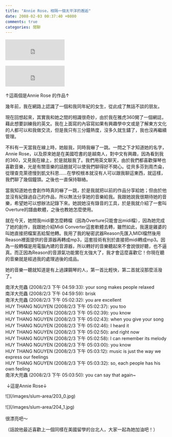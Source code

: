```yaml
---
title: "Annie Rose，相隔一個太平洋的邂逅"
date: 2008-02-03 00:37:40 +0800
comments: true
categories: 閒聊
---
```

<p><iframe marginwidth="0" marginheight="0" src="http://vlog.xuite.net/vlog/guest/external.php?media_id=Z2plbTdSLTc4NzcwMy5mbHY=&pt=2&ar=0&as=0" frameborder="0" width="185" scrolling="no" height="65"></iframe></p><p><iframe marginwidth="0" marginheight="0" src="http://vlog.xuite.net/vlog/guest/external.php?media_id=c2pyQzJNLTc4NzYyMC5mbHY=&pt=2&ar=0&as=0" frameborder="0" width="185" scrolling="no" height="65"></iframe></p><p>↑這兩個是Annie Rose 的作品↑</p><p>幾年前，我在網路上認識了一個和我同年紀的女生，從此成了無話不談的朋友。</p><p>現在回想起來，其實我和她之間的相識很奇妙，由於我在雅虎360開了一個網誌，藉此想要訓練我的英文。我在上面寫的內容寫如果有興趣學中文或是了解東方文化的人都可以和我做交流，但是我只有三分鐘熱度，沒多久就生鏽了，我也沒再繼續管理。</p><p>不料有一天當我在線上時，她敲我，同時我嚇了一跳。一問之下才知道她的名字，Annie Rose，以及原來她是在美國唸書的是越南人，對中文有興趣，因為看到我的360，又見我在線上，於是就敲我了。我們用英文聊天，由於我們都喜歡彈琴也喜歡音樂，光是有關音樂的話題就可以使我們聊得好不開心。從貝多芬到周杰侖，從理查克萊德慢到凱文科恩......在學校根本就沒有人可以跟我聊這東西，就這樣，我們聊了幾個鐘頭。之後也一直保持聯絡。</p><p>當我知道她也會創作時真的嚇了一跳，於是我就把以前的作品分享給她；但由於他並沒有紀錄過自己的作品，所以無法分享她的音樂給我。我跟她說我很期待她的音樂，希望她可以想辦法記錄下來。她說她沒有錄音的工具，於是我就介紹了一套叫Overture的譜曲軟體，之後也教她怎麼使用。</p><p>就在今天，她問我midi要怎麼轉檔（因為Overture只能會出midi檔），因為她完成了她的創作，我跟她介紹Midi Converter這套軟體去轉，雖然如此，我還是雞婆的叫她直接把檔案丟給幫他轉。我用了我的秘密武器Reason先匯入MIDI檔然後用Reason裡面提供的音源器再轉成mp3，這套技術有別於直接把midi轉成mp3。因為一般轉檔是用電腦內建的音源器，所以轉好的音樂聽起來不會說很好聽，也不逼真。而正因為Reason的音源氣功能實在太強大了，我才會這麼喜歡它！你現在聽的音樂就是經過我的處理過後的成品。</p><p>她的音樂一聽就知道是有上過課鋼琴的人，第一首比輕快，第二首就沒那麼活潑了。</p><p>南洋大兜蟲 (2008/2/3 下午 04:59:33): your song makes people relaxed<br />南洋大兜蟲 (2008/2/3 下午 04:59:59): brisk<br />南洋大兜蟲 (2008/2/3 下午 05:02:32): you are excellent <br />HUY THANG NGUYEN (2008/2/3 下午 05:02:37): you too<br />HUY THANG NGUYEN (2008/2/3 下午 05:02:39): you know<br />HUY THANG NGUYEN (2008/2/3 下午 05:02:43): when you give your song<br />HUY THANG NGUYEN (2008/2/3 下午 05:02:46): I heard it<br />HUY THANG NGUYEN (2008/2/3 下午 05:02:50): and right now<br />HUY THANG NGUYEN (2008/2/3 下午 05:02:58): I can remember its melody<br />HUY THANG NGUYEN (2008/2/3 下午 05:03:00): you know<br />HUY THANG NGUYEN (2008/2/3 下午 05:03:12): music is just the way we express our feelings<br />HUY THANG NGUYEN (2008/2/3 下午 05:03:32): so, each people has his own feeling<br />南洋大兜蟲 (2008/2/3 下午 05:03:50): you can say that again~</p><p> ↓這是Annie Rose↓</p><p>![](/images/slum-area/203_0.jpg)<br /><br />![](/images/slum-area/204_1.jpg)<br /><br />很漂亮吧～</p><p>（話說他最近喜歡上一個同樣在美國留學的台北人，大家一起為她加油吧！）</p>
